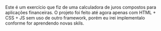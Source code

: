 Este é um exercício que fiz de uma calculadora de juros compostos para aplicações financeiras. O projeto foi feito até agora apenas com HTML + CSS + JS sem uso de outro framework, porém eu irei implementalo conforme for aprendendo novas skils. 